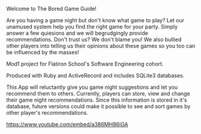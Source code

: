 Welcome to The Bored Game Guide!

Are you having a game night but don't know what game to play? Let our unamused system help you find the right game for your party. Simply answer a few quiesions and we will begrudgingly provide recommendations. Don't trust us? We don't blame you! We also bullied other players into telling us their opinions about these games so you too can be influenced by the masses! 


Mod1 project for Flatiron School's Software Engineering cohort. 

Produced with Ruby and ActiveRecord and includes SQLite3 databases.

This App will reluctantly give you game night suggestions and let you recommend them to others. Currently, players can store, view and change  their game night recommendations. Since this information is stored in it's database, future versions could make it possible to see and sort games by other player's recommendations.

https://www.youtube.com/embed/a386MH86iGA
